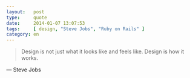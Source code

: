 ```yaml
---
layout:   post
type:     quote
date:     2014-01-07 13:07:53
tags:     [ design, "Steve Jobs", "Ruby on Rails" ]
category: en
---
```


> Design is not just what it looks like and feels like. Design is how it works.

— Steve Jobs